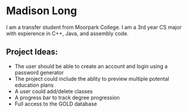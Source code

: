 # Madison Long

I am a transfer student from Moorpark College. I am a 3rd year CS major with expierence in C++, Java, and assembly code. 

## Project Ideas:
- The user should be able to create an account and login using a password generator
- The project could include the ablity to preview multiple potental education plans 
- A user could add/delete classes
- A progress bar to track degree progression
- Full access to the GOLD database